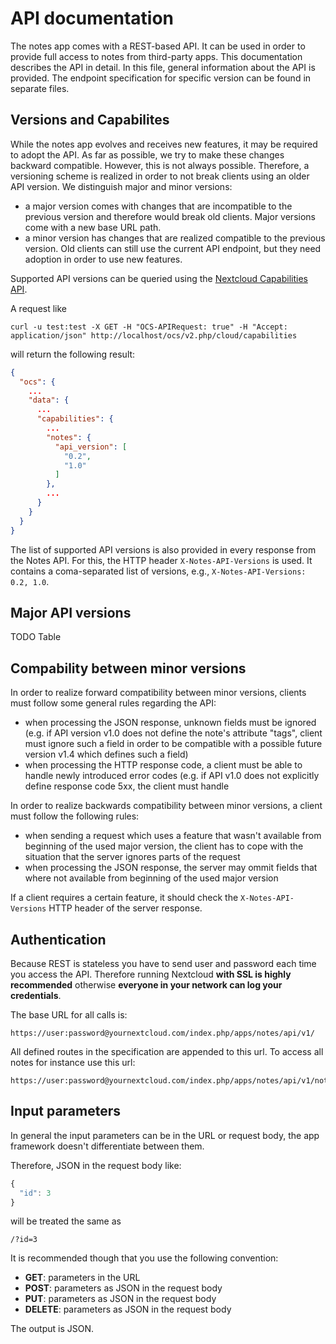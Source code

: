 # API documentation

The notes app comes with a REST-based API.
It can be used in order to provide full access to notes from third-party apps.
This documentation describes the API in detail.
In this file, general information about the API is provided.
The endpoint specification for specific version can be found in separate files.


## Versions and Capabilites

While the notes app evolves and receives new features, it may be required to adopt the API.
As far as possible, we try to make these changes backward compatible.
However, this is not always possible.
Therefore, a versioning scheme is realized in order to not break clients using an older API version.
We distinguish major and minor versions:

- a major version comes with changes that are incompatible to the previous version and therefore would break old clients. Major versions come with a new base URL path.
- a minor version has changes that are realized compatible to the previous version. Old clients can still use the current API endpoint, but they need adoption in order to use new features.

Supported API versions can be queried using the [Nextcloud Capabilities API](https://docs.nextcloud.com/server/latest/developer_manual/client_apis/OCS/ocs-api-overview.html#capabilities-api).

A request like

	curl -u test:test -X GET -H "OCS-APIRequest: true" -H "Accept: application/json" http://localhost/ocs/v2.php/cloud/capabilities 

will return the following result:

```json
{
  "ocs": {
    ...
    "data": {
      ...
      "capabilities": {
        ...
        "notes": {
          "api_version": [
            "0.2",
            "1.0"
          ]
        },
        ...
      }
    }
  }
}
```

The list of supported API versions is also provided in every response from the Notes API.
For this, the HTTP header `X-Notes-API-Versions` is used.
It contains a coma-separated list of versions, e.g., `X-Notes-API-Versions: 0.2, 1.0`.


## Major API versions

TODO Table


## Compability between minor versions

In order to realize forward compatibility between minor versions, clients must follow some general rules regarding the API:

- when processing the JSON response, unknown fields must be ignored (e.g. if API version v1.0 does not define the note's attribute "tags", client must ignore such a field in order to be compatible with a possible future version v1.4 which defines such a field)
- when processing the HTTP response code, a client must be able to handle newly introduced error codes (e.g. if API v1.0 does not explicitly define response code 5xx, the client must handle 

In order to realize backwards compatibility between minor versions, a client must follow the following rules:

- when sending a request which uses a feature that wasn't available from beginning of the used major version, the client has to cope with the situation that the server ignores parts of the request
- when processing the JSON response, the server may ommit fields that where not available from beginning of the used major version

If a client requires a certain feature, it should check the `X-Notes-API-Versions` HTTP header of the server response.


## Authentication

Because REST is stateless you have to send user and password each time you access the API.
Therefore running Nextcloud **with SSL is highly recommended** otherwise **everyone in your network can log your credentials**.

The base URL for all calls is:

    https://user:password@yournextcloud.com/index.php/apps/notes/api/v1/

All defined routes in the specification are appended to this url. To access all notes for instance use this url:

    https://user:password@yournextcloud.com/index.php/apps/notes/api/v1/notes


## Input parameters

In general the input parameters can be in the URL or request body, the app framework doesn't differentiate between them.

Therefore, JSON in the request body like:
```js
{
  "id": 3
}
```
will be treated the same as

    /?id=3

It is recommended though that you use the following convention:

* **GET**: parameters in the URL
* **POST**: parameters as JSON in the request body
* **PUT**: parameters as JSON in the request body
* **DELETE**: parameters as JSON in the request body

The output is JSON.

